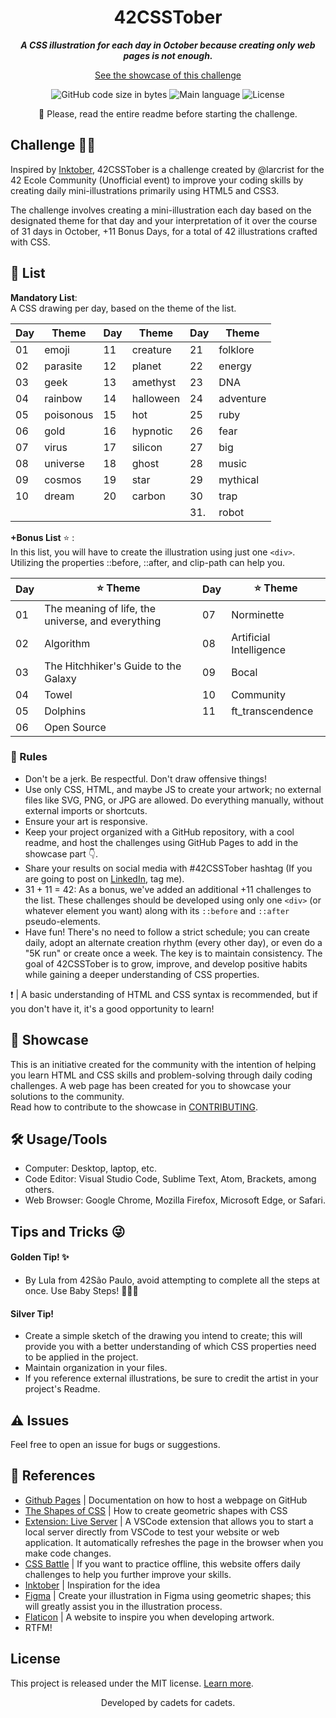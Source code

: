 <h1 align="center">
42CSSTober
</h1>

<p align="center">
	<b><i>A CSS illustration for each day in October because creating only web pages is not enough.</i></b><br>
</p>

<p align="center">
  <a href="https://mewmewdevart.github.io/42CSSTober/" target="_blank">See the showcase of this challenge</a>
</p>

<p align="center">
	<img alt="GitHub code size in bytes" src="https://img.shields.io/github/languages/code-size/mewmewdevart/42CSSTober?color=6272a4" />
	<img alt="Main language" src="https://img.shields.io/github/languages/top/mewmewdevart/42CSSTober?color=6272a4"/>
	<img alt="License" src="https://img.shields.io/github/license/mewmewdevart/42CSSTober?color=6272a4"/>
</p>

<p align="center">
 📌 Please, read the entire readme before starting the challenge.
</p>

## Challenge 🚀💫
Inspired by [Inktober](https://inktober.com/rules), 42CSSTober is a challenge created by @larcrist for the 42 Ecole Community (Unofficial event) to improve your coding skills by creating daily mini-illustrations primarily using HTML5 and CSS3.

The challenge involves creating a mini-illustration each day based on the designated theme for that day and your interpretation of it over the course of 31 days in October, +11 Bonus Days, for a total of 42 illustrations crafted with CSS.

## 🎨 List
**Mandatory List**: <br>
A CSS drawing per day, based on the theme of the list.

| Day  | Theme      | Day  | Theme      | Day  | Theme      |
| ---- | ---------- | ---- | ---------- | ---- | ---------- |
| 01   | emoji      | 11   | creature   | 21   | folklore   |
| 02   | parasite   | 12   | planet     | 22   | energy     |
| 03   | geek       | 13   | amethyst   | 23   | DNA        |
| 04   | rainbow    | 14   | halloween  | 24   | adventure  |
| 05   | poisonous  | 15   | hot        | 25   | ruby       |
| 06   | gold       | 16   | hypnotic   | 26   | fear       |
| 07   | virus      | 17   | silicon    | 27   | big        |
| 08   | universe   | 18   | ghost      | 28   | music      |
| 09   | cosmos     | 19   | star       | 29   | mythical   |
| 10   | dream      | 20   | carbon     | 30   | trap       |
|      |            |      |            | 31.  | robot      |

**+Bonus List** ⭐ : <br>
In this list, you will have to create the illustration using just one `<div>`. Utilizing the properties ::before, ::after, and clip-path can help you.

| Day  | ⭐ Theme                                       | Day  | ⭐ Theme                |
| ---- | --------------------------------------------- | ---- | ----------------------- |
| 01   | The meaning of life, the universe, and everything | 07   | Norminette             |
| 02   | Algorithm                                    | 08   | Artificial Intelligence |
| 03   | The Hitchhiker's Guide to the Galaxy         | 09   | Bocal                  |
| 04   | Towel                                        | 10   | Community              |
| 05   | Dolphins                                     | 11   | ft_transcendence       |
| 06   | Open Source                                  |      |                        |

### 📝 Rules
- Don't be a jerk. Be respectful. Don't draw offensive things!
- Use only CSS, HTML, and maybe JS to create your artwork; no external files like SVG, PNG, or JPG are allowed. Do everything manually, without external imports or shortcuts.
- Ensure your art is responsive.
- Keep your project organized with a GitHub repository, with a cool readme, and host the challenges using GitHub Pages to add in the showcase part 👇.
- Share your results on social media with #42CSSTober hashtag (If you are going to post on [LinkedIn](https://www.linkedin.com/in/mewmewdevart/), tag me).
- 31 + 11 = 42: As a bonus, we've added an additional +11 challenges to the list. These challenges should be developed using only one `<div>` (or whatever element you want) along with its `::before` and `::after` pseudo-elements.
- Have fun! There's no need to follow a strict schedule; you can create daily, adopt an alternate creation rhythm (every other day), or even do a "5K run" or create once a week. The key is to maintain consistency. The goal of 42CSSTober is to grow, improve, and develop positive habits while gaining a deeper understanding of CSS properties.

❗️ | A basic understanding of HTML and CSS syntax is recommended, but if you don't have it, it's a good opportunity to learn!

## 📌 Showcase
This is an initiative created for the community with the intention of helping you learn HTML and CSS skills and problem-solving through daily coding challenges. A web page has been created for you to showcase your solutions to the community. <br> Read how to contribute to the showcase in [CONTRIBUTING](CONTRIBUTING.md).

## 🛠️ Usage/Tools
- Computer: Desktop, laptop, etc.
- Code Editor: Visual Studio Code, Sublime Text, Atom, Brackets, among others.
- Web Browser: Google Chrome, Mozilla Firefox, Microsoft Edge, or Safari.

## Tips and Tricks 😜
#### Golden Tip! ✨
- By Lula from 42São Paulo, avoid attempting to complete all the steps at once. Use Baby Steps! 👶🏾🍼

#### Silver Tip!
- Create a simple sketch of the drawing you intend to create; this will provide you with a better understanding of which CSS properties need to be applied in the project.
- Maintain organization in your files.
- If you reference external illustrations, be sure to credit the artist in your project's Readme.

## ⚠️ Issues
Feel free to open an issue for bugs or suggestions.

## 📎 References 
- [Github Pages](https://mewmewdevart.github.io/42CSSTober/) | Documentation on how to host a webpage on GitHub
- [The Shapes of CSS](https://css-tricks.com/the-shapes-of-css/) | How to create geometric shapes with CSS
- [Extension: Live Server](https://marketplace.visualstudio.com/items?itemName=ritwickdey.LiveServer) | A VSCode extension that allows you to start a local server directly from VSCode to test your website or web application. It automatically refreshes the page in the browser when you make code changes.
- [CSS Battle](https://cssbattle.dev/) | If you want to practice offline, this website offers daily challenges to help you further improve your skills.
- [Inktober](https://inktober.com/rules) | Inspiration for the idea
- [Figma](https://www.figma.com/) | Create your illustration in Figma using geometric shapes; this will greatly assist you in the illustration process.
- [Flaticon](https://www.flaticon.com/) | A website to inspire you when developing artwork.
- RTFM!

## License
This project is released under the MIT license. [Learn more](LICENSE).

<p align="center"> Developed by cadets for cadets. </p>

